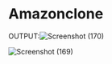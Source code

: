 # Amazonclone
OUTPUT:![Screenshot (170)](https://github.com/user-attachments/assets/920d59ba-5903-4bf2-a456-b118203a708b)




![Screenshot (169)](https://github.com/user-attachments/assets/78381842-6d20-4ee0-9fbc-a1ec7fe01806)
